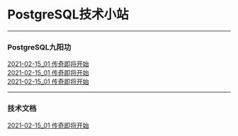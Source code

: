 # PostgreSQL技术小站
* * *
### PostgreSQL九阳功
<a href='tree/202102/20210215_01.html'>2021-02-15_01 传奇即将开始<a/><br/>
<a href='tree/202102/20210215_01.html'>2021-02-15_01 传奇即将开始<a/><br/>
<a href='tree/202102/20210215_01.html'>2021-02-15_01 传奇即将开始<a/><br/>
* * *
### 技术文档
<a href='tree/202102/20210215_01.html'>2021-02-15_01 传奇即将开始<a/><br/>
